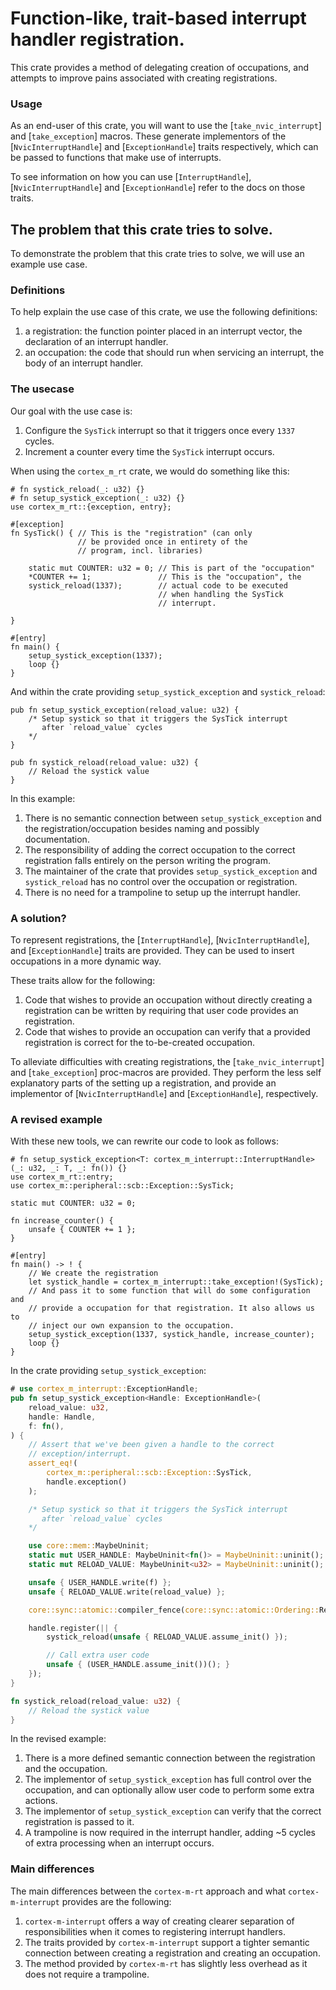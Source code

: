 # Function-like, trait-based interrupt handler registration.

This crate provides a method of delegating creation of occupations, and attempts to improve pains associated with creating registrations.

### Usage

As an end-user of this crate, you will want to use the [`take_nvic_interrupt`] and [`take_exception`] macros. These generate implementors of the [`NvicInterruptHandle`] and [`ExceptionHandle`] traits respectively, which can be passed to functions that make use of interrupts.

To see information on how you can use [`InterruptHandle`], [`NvicInterruptHandle`] and [`ExceptionHandle`] refer to the docs on those traits.


## The problem that this crate tries to solve.

To demonstrate the problem that this crate tries to solve, we will use an example use case.

### Definitions

To help explain the use case of this crate, we use the following definitions:
1. a registration: the function pointer placed in an interrupt vector, the declaration of an interrupt handler.
2. an occupation: the code that should run when servicing an interrupt, the body of an interrupt handler.

### The usecase

Our goal with the use case is:
1. Configure the `SysTick` interrupt so that it triggers once every `1337` cycles.
2. Increment a counter every time the `SysTick` interrupt occurs.

When using the `cortex_m_rt` crate, we would do something like this:
```rust,ignore
# fn systick_reload(_: u32) {}
# fn setup_systick_exception(_: u32) {}
use cortex_m_rt::{exception, entry};

#[exception]
fn SysTick() { // This is the "registration" (can only
               // be provided once in entirety of the
               // program, incl. libraries)

    static mut COUNTER: u32 = 0; // This is part of the "occupation"
    *COUNTER += 1;               // This is the "occupation", the
    systick_reload(1337);        // actual code to be executed
                                 // when handling the SysTick
                                 // interrupt.

}

#[entry]
fn main() {
    setup_systick_exception(1337);
    loop {}
}
```

And within the crate providing `setup_systick_exception` and `systick_reload`:
```rust,no_run
pub fn setup_systick_exception(reload_value: u32) {
    /* Setup systick so that it triggers the SysTick interrupt
       after `reload_value` cycles
    */ 
}

pub fn systick_reload(reload_value: u32) {
    // Reload the systick value
}
```

In this example:
1. There is no semantic connection between `setup_systick_exception` and the registration/occupation besides naming and possibly documentation.
2. The responsibility of adding the correct occupation to the correct registration falls entirely on the person writing the program.
3. The maintainer of the crate that provides `setup_systick_exception` and `systick_reload` has no control over the occupation or registration.
4. There is no need for a trampoline to setup up the interrupt handler.

### A solution?

To represent registrations, the [`InterruptHandle`], [`NvicInterruptHandle`], and [`ExceptionHandle`] traits are provided. They can be used to insert occupations in a more dynamic way.

These traits allow for the following:
1. Code that wishes to provide an occupation without directly creating a registration can be written by requiring that user code provides an registration.
2. Code that wishes to provide an occupation can verify that a provided registration is correct for the to-be-created occupation.

To alleviate difficulties with creating registrations, the [`take_nvic_interrupt`] and [`take_exception`] proc-macros are provided. They perform the less self explanatory parts of the setting up a registration, and provide an implementor of [`NvicInterruptHandle`] and [`ExceptionHandle`], respectively.

### A revised example

With these new tools, we can rewrite our code to look as follows:
```rust,ignore
# fn setup_systick_exception<T: cortex_m_interrupt::InterruptHandle>(_: u32, _: T, _: fn()) {}
use cortex_m_rt::entry;
use cortex_m::peripheral::scb::Exception::SysTick;

static mut COUNTER: u32 = 0; 

fn increase_counter() {
    unsafe { COUNTER += 1 };
}

#[entry]
fn main() -> ! {
    // We create the registration
    let systick_handle = cortex_m_interrupt::take_exception!(SysTick);
    // And pass it to some function that will do some configuration and
    // provide a occupation for that registration. It also allows us to
    // inject our own expansion to the occupation.
    setup_systick_exception(1337, systick_handle, increase_counter);
    loop {}
}
```

In the crate providing `setup_systick_exception`:
```rust
# use cortex_m_interrupt::ExceptionHandle;
pub fn setup_systick_exception<Handle: ExceptionHandle>(
    reload_value: u32,
    handle: Handle,
    f: fn(),
) {
    // Assert that we've been given a handle to the correct
    // exception/interrupt.
    assert_eq!(
        cortex_m::peripheral::scb::Exception::SysTick,
        handle.exception()
    );

    /* Setup systick so that it triggers the SysTick interrupt
       after `reload_value` cycles
    */ 

    use core::mem::MaybeUninit;
    static mut USER_HANDLE: MaybeUninit<fn()> = MaybeUninit::uninit();
    static mut RELOAD_VALUE: MaybeUninit<u32> = MaybeUninit::uninit();

    unsafe { USER_HANDLE.write(f) };
    unsafe { RELOAD_VALUE.write(reload_value) };

    core::sync::atomic::compiler_fence(core::sync::atomic::Ordering::Release);

    handle.register(|| {
        systick_reload(unsafe { RELOAD_VALUE.assume_init() });

        // Call extra user code
        unsafe { (USER_HANDLE.assume_init())(); }
    });
}

fn systick_reload(reload_value: u32) {
    // Reload the systick value
}

```

In the revised example:
1. There is a more defined semantic connection between the registration and the occupation.
2. The implementor of `setup_systick_exception` has full control over the occupation, and can optionally allow user code to perform some extra actions.
3. The implementor of `setup_systick_exception` can verify that the correct registration is passed to it.
4. A trampoline is now required in the interrupt handler, adding ~5 cycles of extra processing when an interrupt occurs.

### Main differences
The main differences between the `cortex-m-rt` approach and what `cortex-m-interrupt` provides are the following:
1. `cortex-m-interrupt` offers a way of creating clearer separation of responsibilities when it comes to registering interrupt handlers.
2. The traits provided by `cortex-m-interrupt` support a tighter semantic connection between creating a registration and creating an occupation.
3. The method provided by `cortex-m-rt` has slightly less overhead as it does not require a trampoline. 